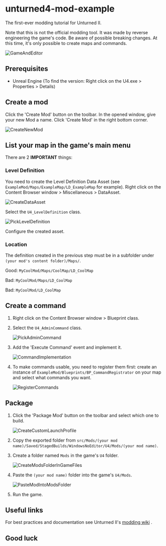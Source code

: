 # unturned4-mod-example

The first-ever modding tutorial for Unturned II.

Note that this is not the official modding tool. It was made by reverse engineering the game's code. Be aware of
possible breaking changes. At this time, it's only possible to create maps and commands.

![GameAndEditor](assets/images/GameAndEditor.png)

## Prerequisites

- Unreal Engine (To find the version: Right click on the U4.exe > Properties > Details)

## Create a mod

Click the 'Create Mod' button on the toolbar. In the opened window, give your new Mod a name. Click 'Create Mod' in the
right bottom corner.

![CreateNewMod](assets/images/CreateNewMod.png)

## List your map in the game's main menu

There are 2 **IMPORTANT** things:

### Level Definition

You need to create the Level Definition Data Asset (see `ExampleMod/Maps/ExampleMap/LD_ExampleMap` for example). Right
click on the Content Browser window > Miscellaneous > DataAsset.

![CreateDataAsset](assets/images/CreateDataAsset.png)

Select the `U4_LevelDefinition` class.

![PickLevelDefinition](assets/images/PickLevelDefinition.png)

Configure the created asset.

### Location

The definition created in the previous step must be in a subfolder under `(your mod's content folder)/Maps/`.

Good: `MyCoolMod/Maps/CoolMap/LD_CoolMap`

Bad: `MyCoolMod/Maps/LD_CoolMap`

Bad: `MyCoolMod/LD_CoolMap`

## Create a command

1. Right click on the Content Browser window > Blueprint class.

2. Select the `U4_AdminCommand` class.

   ![PickAdminCommand](assets/images/PickAdminCommand.png)

3. Add the 'Execute Command' event and implement it.

   ![CommandImplementation](assets/images/CommandImplementation.png)

4. To make commands usable, you need to register them first: create an instance
   of `ExampleMod/Blueprints/BP_CommandRegistrator` on your map and select what commands you want.

   ![RegisterCommands](assets/images/RegisterCommands.png)

## Package

1. Click the 'Package Mod' button on the toolbar and select which one to build.

   ![CreateCustomLaunchProfile](assets/images/PackageMod.png)

2. Copy the exported folder from `src/Mods/(your mod name)/Saved/StagedBuilds/WindowsNoEditor/U4/Mods/(your mod name)`.

3. Create a folder named `Mods` in the game's `U4` folder.

   ![CreateModsFolderInGameFiles](assets/images/CreateModsFolderInGameFiles.png)

4. Paste the `(your mod name)` folder into the game's `U4/Mods`.

   ![PasteModIntoModsFolder](assets/images/PasteModIntoModsFolder.png)

5. Run the game.

## Useful links

For best practices and documentation see Unturned II's [modding wiki](https://wiki.smartlydressedgames.com/wiki/Modding)
.

## Good luck
